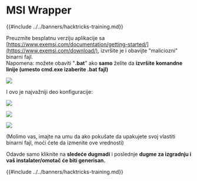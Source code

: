 # MSI Wrapper

{{#include ../../banners/hacktricks-training.md}}

Preuzmite besplatnu verziju aplikacije sa [https://www.exemsi.com/documentation/getting-started/](https://www.exemsi.com/download/), izvršite je i obavijte "maliciozni" binarni fajl.\
Napomena: možete obaviti "**.bat**" ako **samo** želite da **izvršite** **komandne linije (umesto cmd.exe izaberite .bat fajl)**

![](<../../images/image (417).png>)

I ovo je najvažniji deo konfiguracije:

![](<../../images/image (312).png>)

![](<../../images/image (346).png>)

![](<../../images/image (1072).png>)

(Molimo vas, imajte na umu da ako pokušate da upakujete svoj vlastiti binarni fajl, moći ćete da izmenite ove vrednosti)

Odavde samo kliknite na **sledeće dugmadi** i poslednje **dugme za izgradnju i vaš instalater/omotač će biti generisan.**

{{#include ../../banners/hacktricks-training.md}}
